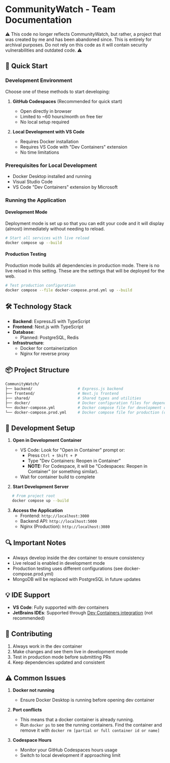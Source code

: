 # CommunityWatch - Team Documentation

⚠️ This code no longer reflects CommunityWatch, but rather, a project that was created by me and has been abandoned since. This is entirely for archival purposes. Do not rely on this code as it will contain security vulnerabilities and outdated code. ⚠️ 

## 🚀 Quick Start

### Development Environment

Choose one of these methods to start developing:

1. **GitHub Codespaces** (Recommended for quick start)
   - Open directly in browser
   - Limited to ~60 hours/month on free tier
   - No local setup required

2. **Local Development with VS Code**
   - Requires Docker installation
   - Requires VS Code with "Dev Containers" extension
   - No time limitations

### Prerequisites for Local Development

- Docker Desktop installed and running
- Visual Studio Code
- VS Code "Dev Containers" extension by Microsoft

### Running the Application

#### Development Mode
Deployment mode is set up so that you can edit your code and it will display (almost) immediately without needing to reload.
```bash
# Start all services with live reload
docker compose up --build
```

#### Production Testing
Production mode builds all dependencies in production mode. There is no live reload in this setting. These are the settings that will be
deployed for the web.
```bash
# Test production configuration
docker compose --file docker-compose.prod.yml up --build
```

## 🛠 Technology Stack

- **Backend**: ExpressJS with TypeScript
- **Frontend**: Next.js with TypeScript
- **Database**: 
  - Planned: PostgreSQL, Redis
- **Infrastructure**:
  - Docker for containerization
  - Nginx for reverse proxy

## 📦 Project Structure

```bash
CommunityWatch/
├── backend/                    # Express.js backend
├── frontend/                   # Next.js frontend
├── shared/                     # Shared types and utilities
├── docker/                     # Docker configuration files for dependencies
└── docker-compose.yml          # Docker compose file for development only!
└── docker-compose.prod.yml     # Docker compose file for production (or testing prod)
```

## 🔧 Development Setup

1. **Open in Development Container**
   - VS Code: Look for "Open in Container" prompt or:
     - Press `Ctrl + Shift + P`
     - Type "Dev Containers: Reopen in Container"
     - **NOTE:** For Codespace, it will be "Codespaces: Reopen in Container" (or something similar).
   - Wait for container build to complete

2. **Start Development Server**
```bash
   # From project root
   docker compose up --build
``` 

3. **Access the Application**
   - Frontend: `http://localhost:3000`
   - Backend API: `http://localhost:5000`
   - Nginx (Production): `http://localhost:3080`

## 🔍 Important Notes

- Always develop inside the dev container to ensure consistency
- Live reload is enabled in development mode
- Production testing uses different configurations (see docker-compose.prod.yml)
- MongoDB will be replaced with PostgreSQL in future updates

## 💡 IDE Support

- **VS Code**: Fully supported with dev containers
- **JetBrains IDEs**: Supported through [Dev Containers integration](https://www.jetbrains.com/help/idea/connect-to-devcontainer.html) (not recommended)

## 🤝 Contributing

1. Always work in the dev container
2. Make changes and see them live in development mode
3. Test in production mode before submitting PRs
4. Keep dependencies updated and consistent

## ⚠️ Common Issues

1. **Docker not running**
   - Ensure Docker Desktop is running before opening dev container

2. **Port conflicts**
   - This means that a docker container is already running.
   - Run `docker ps` to see the running containers. Find the container and remove it with `docker rm [partial or full container id or name]`

3. **Codespace Hours**
   - Monitor your GitHub Codespaces hours usage
   - Switch to local development if approaching limit
